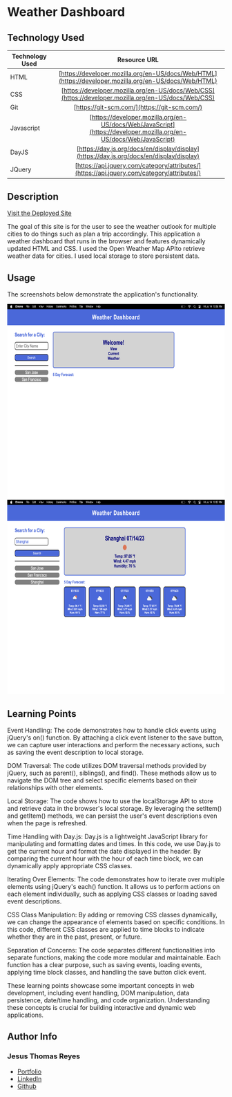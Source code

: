 # Weather Dashboard

## Technology Used 

| Technology Used         | Resource URL           | 
| ------------- |:-------------:| 
| HTML    | [https://developer.mozilla.org/en-US/docs/Web/HTML](https://developer.mozilla.org/en-US/docs/Web/HTML) | 
| CSS     | [https://developer.mozilla.org/en-US/docs/Web/CSS](https://developer.mozilla.org/en-US/docs/Web/CSS)      |   
| Git | [https://git-scm.com/](https://git-scm.com/)     |  
| Javascript | [https://developer.mozilla.org/en-US/docs/Web/JavaScript](https://developer.mozilla.org/en-US/docs/Web/JavaScript) |
| DayJS | [https://day.js.org/docs/en/display/display](https://day.js.org/docs/en/display/display)
| JQuery | [https://api.jquery.com/category/attributes/](https://api.jquery.com/category/attributes/)  

## Description 

[Visit the Deployed Site](https://jesustgr.github.io/weather-dashboard/)

The goal of this site is for the user to see the weather outlook for multiple cities to do things such as plan a trip accordingly. This application a weather dashboard that runs in the browser and features dynamically updated HTML and CSS. I used the Open Weather Map APIto retrieve weather data for cities. I used local storage to store persistent data.


## Usage 

The screenshots below demonstrate the application's functionality.

<img src="assets/image1.png" height="450" width="720" >

<img src="assets/image2.png" height="450" width="720" >


## Learning Points 

Event Handling: The code demonstrates how to handle click events using jQuery's on() function. By attaching a click event listener to the save button, we can capture user interactions and perform the necessary actions, such as saving the event description to local storage.

DOM Traversal: The code utilizes DOM traversal methods provided by jQuery, such as parent(), siblings(), and find(). These methods allow us to navigate the DOM tree and select specific elements based on their relationships with other elements.

Local Storage: The code shows how to use the localStorage API to store and retrieve data in the browser's local storage. By leveraging the setItem() and getItem() methods, we can persist the user's event descriptions even when the page is refreshed.

Time Handling with Day.js: Day.js is a lightweight JavaScript library for manipulating and formatting dates and times. In this code, we use Day.js to get the current hour and format the date displayed in the header. By comparing the current hour with the hour of each time block, we can dynamically apply appropriate CSS classes.

Iterating Over Elements: The code demonstrates how to iterate over multiple elements using jQuery's each() function. It allows us to perform actions on each element individually, such as applying CSS classes or loading saved event descriptions.

CSS Class Manipulation: By adding or removing CSS classes dynamically, we can change the appearance of elements based on specific conditions. In this code, different CSS classes are applied to time blocks to indicate whether they are in the past, present, or future.

Separation of Concerns: The code separates different functionalities into separate functions, making the code more modular and maintainable. Each function has a clear purpose, such as saving events, loading events, applying time block classes, and handling the save button click event.

These learning points showcase some important concepts in web development, including event handling, DOM manipulation, data persistence, date/time handling, and code organization. Understanding these concepts is crucial for building interactive and dynamic web applications.

## Author Info


### Jesus Thomas Reyes 


* [Portfolio](https://jesustgr.github.io/my-portfolio/)
* [LinkedIn](https://www.linkedin.com/in/jesus-thomas-reyes-aa001a192/)
* [Github](https://github.com/jesustgr)


